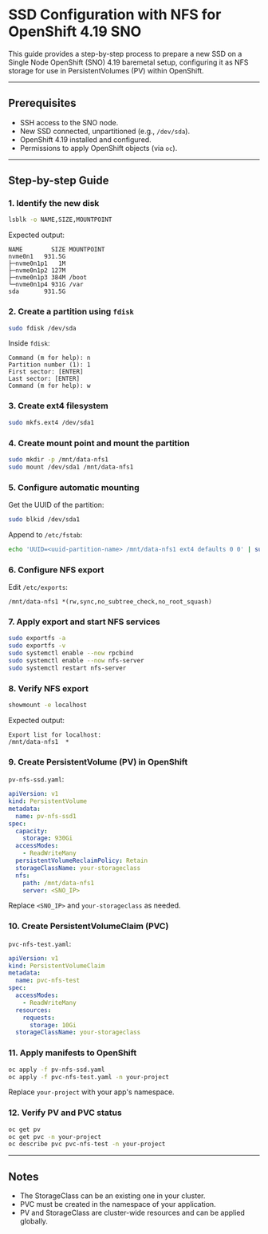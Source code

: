 # SSD Configuration with NFS for OpenShift 4.19 SNO

This guide provides a step-by-step process to prepare a new SSD on a Single Node OpenShift (SNO) 4.19 baremetal setup, configuring it as NFS storage for use in PersistentVolumes (PV) within OpenShift.

---

## Prerequisites

- SSH access to the SNO node.
- New SSD connected, unpartitioned (e.g., `/dev/sda`).
- OpenShift 4.19 installed and configured.
- Permissions to apply OpenShift objects (via `oc`).

---

## Step-by-step Guide

### 1. Identify the new disk

```bash
lsblk -o NAME,SIZE,MOUNTPOINT
```

Expected output:

```text
NAME        SIZE MOUNTPOINT
nvme0n1   931.5G 
├─nvme0n1p1   1M 
├─nvme0n1p2 127M 
├─nvme0n1p3 384M /boot
└─nvme0n1p4 931G /var
sda       931.5G 
```

### 2. Create a partition using `fdisk`

```bash
sudo fdisk /dev/sda
```

Inside `fdisk`:

```
Command (m for help): n
Partition number (1): 1
First sector: [ENTER]
Last sector: [ENTER]
Command (m for help): w
```

### 3. Create ext4 filesystem

```bash
sudo mkfs.ext4 /dev/sda1
```

### 4. Create mount point and mount the partition

```bash
sudo mkdir -p /mnt/data-nfs1
sudo mount /dev/sda1 /mnt/data-nfs1
```

### 5. Configure automatic mounting

Get the UUID of the partition:

```bash
sudo blkid /dev/sda1
```

Append to `/etc/fstab`:

```bash
echo 'UUID=<uuid-partition-name> /mnt/data-nfs1 ext4 defaults 0 0' | sudo tee -a /etc/fstab

```

### 6. Configure NFS export

Edit `/etc/exports`:

```
/mnt/data-nfs1 *(rw,sync,no_subtree_check,no_root_squash)
```

### 7. Apply export and start NFS services

```bash
sudo exportfs -a
sudo exportfs -v
sudo systemctl enable --now rpcbind
sudo systemctl enable --now nfs-server
sudo systemctl restart nfs-server
```

### 8. Verify NFS export

```bash
showmount -e localhost
```

Expected output:

```text
Export list for localhost:
/mnt/data-nfs1  *
```

### 9. Create PersistentVolume (PV) in OpenShift

`pv-nfs-ssd.yaml`:

```yaml
apiVersion: v1
kind: PersistentVolume
metadata:
  name: pv-nfs-ssd1
spec:
  capacity:
    storage: 930Gi
  accessModes:
    - ReadWriteMany
  persistentVolumeReclaimPolicy: Retain
  storageClassName: your-storageclass
  nfs:
    path: /mnt/data-nfs1
    server: <SNO_IP>
```

Replace `<SNO_IP>` and `your-storageclass` as needed.

### 10. Create PersistentVolumeClaim (PVC)

`pvc-nfs-test.yaml`:

```yaml
apiVersion: v1
kind: PersistentVolumeClaim
metadata:
  name: pvc-nfs-test
spec:
  accessModes:
    - ReadWriteMany
  resources:
    requests:
      storage: 10Gi
  storageClassName: your-storageclass
```

### 11. Apply manifests to OpenShift

```bash
oc apply -f pv-nfs-ssd.yaml
oc apply -f pvc-nfs-test.yaml -n your-project
```

Replace `your-project` with your app's namespace.

### 12. Verify PV and PVC status

```bash
oc get pv
oc get pvc -n your-project
oc describe pvc pvc-nfs-test -n your-project
```

---

## Notes

- The StorageClass can be an existing one in your cluster.
- PVC must be created in the namespace of your application.
- PV and StorageClass are cluster-wide resources and can be applied globally.